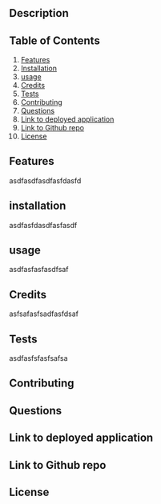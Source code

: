 # <Project Title>

## Description
<text>

## Table of Contents
1. [Features](#Features)
2. [Installation](#installation)
3. [usage](#usage)
4. [Credits](#Credits)
5. [Tests](#Tests)
6. [Contributing](#Contributing)
7. [Questions](#Questions)
8. [Link to deployed application](#link-to-deployed-applicatoin)
9. [Link to Github repo](#link-to-github-repo)
10. [License](#License)

## Features
asdfasdfasdfasfdasfd

## installation
asdfasfdasdfasfasdf

## usage
asdfasfasfasdfsaf

## Credits
asfsafasfsadfasfdsaf

## Tests
asdfasfsfasfsafsa

## Contributing

## Questions

## Link to deployed application

## Link to Github repo

## License
